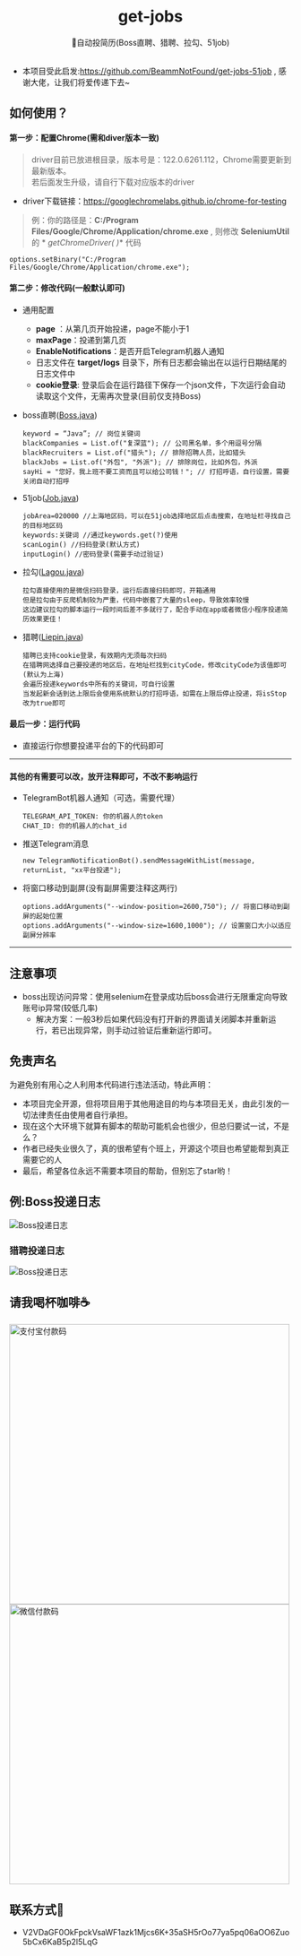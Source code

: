 <h1 align="center"> get-jobs</h1>
<div align="center">
    💼自动投简历(Boss直聘、猎聘、拉勾、51job)
</div><br>

- 本项目受此启发:https://github.com/BeammNotFound/get-jobs-51job , 感谢大佬，让我们将爱传递下去~

## 如何使用？

#### 第一步：配置Chrome(需和diver版本一致)

> driver目前已放进根目录，版本号是：122.0.6261.112，Chrome需要更新到最新版本。  
> 若后面发生升级，请自行下载对应版本的driver

- driver下载链接：https://googlechromelabs.github.io/chrome-for-testing

> 例：你的路径是：**C:/Program Files/Google/Chrome/Application/chrome.exe** , 则修改 **SeleniumUtil** 的 *
*getChromeDriver( )**
> 代码

```
options.setBinary("C:/Program Files/Google/Chrome/Application/chrome.exe");
```

#### 第二步：修改代码(一般默认即可)

- 通用配置
    - **page** ：从第几页开始投递，page不能小于1<br>
    - **maxPage**：投递到第几页<br>
    - **EnableNotifications**：是否开启Telegram机器人通知
    - 日志文件在 **target/logs** 目录下，所有日志都会输出在以运行日期结尾的日志文件中
    - **cookie登录**: 登录后会在运行路径下保存一个json文件，下次运行会自动读取这个文件，无需再次登录(目前仅支持Boss)


- boss直聘([Boss.java](src%2Fmain%2Fjava%2Fboss%2FBoss.java))

   ```
   keyword = “Java”; // 岗位关键词
   blackCompanies = List.of("复深蓝"); // 公司黑名单，多个用逗号分隔
   blackRecruiters = List.of("猎头"); // 排除招聘人员，比如猎头
   blackJobs = List.of("外包", "外派"); // 排除岗位，比如外包，外派
   sayHi = "您好，我上班不要工资而且可以给公司钱！"; // 打招呼语，自行设置，需要关闭自动打招呼
   ```

- 51job([Job.java](src%2Fmain%2Fjava%2Fjob51%2FJob51.java))

  ```
  jobArea=020000 //上海地区码，可以在51job选择地区后点击搜索，在地址栏寻找自己的目标地区码
  keywords:关键词 //通过keywords.get(?)使用
  scanLogin() //扫码登录(默认方式)
  inputLogin() //密码登录(需要手动过验证)
  ```
- 拉勾([Lagou.java](src%2Fmain%2Fjava%2Flagou%2FLagou.java))

   ```
   拉勾直接使用的是微信扫码登录，运行后直接扫码即可，开箱通用
   但是拉勾由于反爬机制较为严重，代码中嵌套了大量的sleep，导致效率较慢
   这边建议拉勾的脚本运行一段时间后差不多就行了，配合手动在app或者微信小程序投递简历效果更佳！
   ```

- 猎聘([Liepin.java](src%2Fmain%2Fjava%2Fliepin%2FLiepin.java))

   ```
   猎聘已支持cookie登录，有效期内无须每次扫码
   在猎聘网选择自己要投递的地区后，在地址栏找到cityCode，修改cityCode为该值即可(默认为上海)
   会遍历投递keywords中所有的关键词，可自行设置
   当发起新会话到达上限后会使用系统默认的打招呼语，如需在上限后停止投递，将isStop改为true即可
   ```

#### 最后一步：运行代码

- 直接运行你想要投递平台的下的代码即可

****

#### 其他的有需要可以改，放开注释即可，不改不影响运行

- TelegramBot机器人通知（可选，需要代理）
   ```
   TELEGRAM_API_TOKEN: 你的机器人的token
   CHAT_ID: 你的机器人的chat_id
   ```

- 推送Telegram消息
   ```
   new TelegramNotificationBot().sendMessageWithList(message, returnList, "xx平台投递");
   ```

- 将窗口移动到副屏(没有副屏需要注释这两行)

   ```
   options.addArguments("--window-position=2600,750"); // 将窗口移动到副屏的起始位置
   options.addArguments("--window-size=1600,1000"); // 设置窗口大小以适应副屏分辨率
   ```

****

## 注意事项

- boss出现访问异常：使用selenium在登录成功后boss会进行无限重定向导致账号ip异常(较低几率)
    - 解决方案：一般3秒后如果代码没有打开新的界面请关闭脚本并重新运行，若已出现异常，则手动过验证后重新运行即可。

## 免责声名

为避免别有用心之人利用本代码进行违法活动，特此声明：

- 本项目完全开源，但将项目用于其他用途目的均与本项目无关，由此引发的一切法律责任由使用者自行承担。
- 现在这个大环境下就算有脚本的帮助可能机会也很少，但总归要试一试，不是么？
- 作者已经失业很久了，真的很希望有个班上，开源这个项目也希望能帮到真正需要它的人
- 最后，希望各位永远不需要本项目的帮助，但别忘了star哟！

## 例:Boss投递日志

<img src="./src/main/resources/images/boss.png" alt="Boss投递日志">

### 猎聘投递日志

<img src="./src/main/resources/images/liepin.png" alt="Boss投递日志">

## 请我喝杯咖啡☕️

<img src="./src/main/resources/images/aliPay.jpg" alt="支付宝付款码" height="500"> <img src="./src/main/resources/images/wechatPay.jpg" alt="微信付款码" height="500">

## 联系方式📧

- V2VDaGF0OkFpckVsaWF1azk1Mjcs6K+35aSH5rOo77ya5pq06aOO6Zuo5bCx6KaB5p2l5LqG


